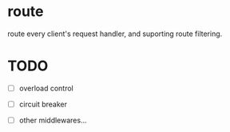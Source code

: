 # route

route every client's request handler, and suporting route filtering.

# TODO

* [ ] overload control

* [ ] circuit breaker

* [ ] other middlewares...
